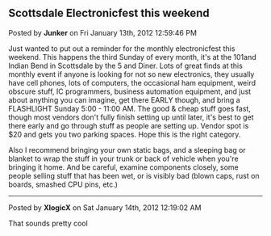 ## Scottsdale Electronicfest this weekend
Posted by **Junker** on Fri January 13th, 2012 12:59:46 PM

Just wanted to put out a reminder for the monthly electronicfest this weekend.
This happens the third Sunday of every month, it's at the 101and Indian Bend in
Scottsdale by the 5 and Diner. Lots of great finds at this monthly event if
anyone is looking for not so new electronics, they usually have cell phones,
lots of computers, the occasional ham equipment, weird obscure stuff, IC
programmers, business automation equipment, and just about anything you can
imagine, get there EARLY though, and bring a FLASHLIGHT Sunday 5:00 - 11:00 AM.
The good & cheap stuff goes fast, though most vendors don't fully finish setting
up until later, it's best to get there early and go through stuff as people are
setting up. Vendor spot is $20 and gets you two parking spaces. Hope this is the
right category.

Also I recommend bringing your own static bags, and a sleeping bag or blanket to
wrap the stuff in your trunk or back of vehicle when you're bringing it home.
And be careful, examine components closely, some people selling stuff that has
been wet, or is visibly bad (blown caps, rust on boards, smashed CPU pins, etc.)

--------------------------------------------------------------------------------

Posted by **XlogicX** on Sat January 14th, 2012 12:19:02 AM

That sounds pretty cool
